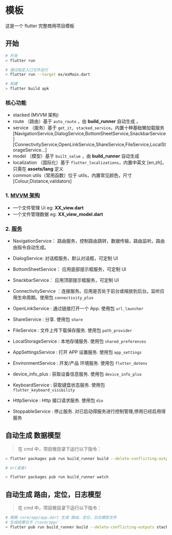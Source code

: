 # 模板

这是一个 flutter 完整商用项目模板

## 开始

```bash
# 开发
> flutter run

# 通过指定入口文件运行
> flutter run --target ex/exMain.dart

# 构建
> flutter build apk
```

### 核心功能

- stacked (MVVM 架构)
- route （路由）基于 `auto_route` ，由 **build_runner** 自动生成 ，
- service （服务）基于 `get_it, stacked_service`，内置十种基础懒加载服务 [NavigationService,DialogService,BottomSheetService,SnackbarService] [ConnectivityService,OpenLinkService,ShareService,FileService,LocalStorageService...]
- model （模型）基于 `built_value` ，由 **build_runner** 自动生成
- localization （国际化）基于 `flutter_localizations`，内置中英文 [en,zh]，只需在 **assets/lang** 定义
- common utils（常用函数）位于 utils，内置常见颜色，尺寸[Colour,Distance,validators]

### 1. [MVVM 架构](https://pub.flutter-io.cn/packages/stacked)

- 一个文件管理 Ui eg: **XX_view.dart**
- 一个文件管理数据 eg: **XX_view_model.dart**

### 2. [服务](https://pub.flutter-io.cn/packages/get_it)

- NavigationService： 路由服务，控制路由跳转，数据传输，路由监听。路由由指令自动生成。
- DialogService: 对话框服务，默认对话框，可定制 UI
- BottomSheetService： 应用底部提示框服务，可定制 UI
- SnackbarService： 应用顶部提示框服务，可定制 UI

- ConnectivityService ：连接服务。应用是否处于前台或缩放到后台。监听应用生命周期。使用包 `connectivity_plus`
- OpenLinkService : 通过链接打开一个 App. 使用包 `url_launcher`
- ShareService : 分享. 使用包 `share`
- FileService : 文件上传下载保存服务. 使用包 `path_provider`
- LocalStorageService : 本地存储服务. 使用包 `shared_preferences`
- AppSettingsService : 打开 APP 设置服务. 使用包 `app_settings`
- EnvironmentService : 开发/产品 环境服务. 使用包 `flutter_dotenv`
- device_info_plus : 获取设备信息服务. 使用包 `device_info_plus`
- KeyboardService : 获取键盘状态服务. 使用包 `flutter_keyboard_visibility`
- HttpService : Http 接口请求服务. 使用包 `dio`
- StoppableService : 停止服务. 对已启动得服务进行控制管理,停用已经启用得服务

<!--

## example Features(e 特色展示)

- Automatic generation model ： route, get_it (自动生成模型：自动生成路由，自动注册服务，自动生成模型及转换方法)
- Bluetooth : search, connect, read/write （蓝牙：搜索，连接硬件，读写数据)
- Map ( 地图 )
- Canvas Chart( 图表 )
- Push ( 极光推送 )
- Webview
- MusicXML Score : render, play ( musicxml 加载五线谱: 渲染，播放 ) -->

## 自动生成 数据模型

> 在 cmd 中，项目根目录下运行以下指令：

```bash
> flutter packages pub run build_runner build --delete-conflicting-outputs

# or(或者)

> flutter packages pub run build_runner watch
```

## 自动生成 路由，定位，日志模型

> 在 cmd 中，项目根目录下运行以下指令：

```bash
# 根据 core/app/app.dart 生成 路由，定位，日志模型文件
# 生成结果位于 /core/app/
> flutter pub run build_runner build --delete-conflicting-outputs stacked generate
```
